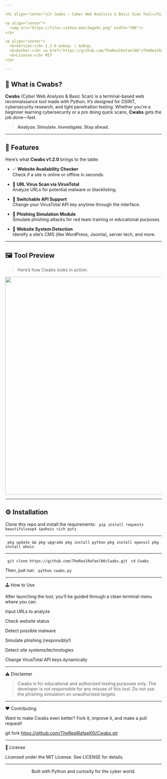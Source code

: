 ```yaml
---

<h1 align="center">🕵️‍♂️ Cwabs – Cyber Web Analysis & Basic Scan Tool</h1>

<p align="center">
  <img src="https://files.catbox.moe/3wgx0c.png" width="700"/>
</p>

<p align="center">
  <b>Version:</b> 1.2.0 &nbsp; | &nbsp;
  <b>Author:</b> <a href="https://github.com/TheRealRafael00">TheRealRafael00</a> &nbsp; | &nbsp;
  <b>License:</b> MIT
</p>

---
```


## 🚀 What is Cwabs?

**Cwabs** (Cyber Web Analysis & Basic Scan) is a terminal-based web reconnaissance tool made with Python. It’s designed for OSINT, cybersecurity research, and light penetration testing. Whether you're a beginner learning cybersecurity or a pro doing quick scans, **Cwabs** gets the job done—fast.

> **Analyze. Simulate. Investigate. Stay ahead.**

---

## 🧠 Features

Here’s what **Cwabs v1.2.0** brings to the table:

- ✅ **Website Availability Checker**  
  Check if a site is online or offline in seconds.

- 🦠 **URL Virus Scan via VirusTotal**  
  Analyze URLs for potential malware or blacklisting.

- 🔁 **Switchable API Support**  
  Change your VirusTotal API key anytime through the interface.

- 🎣 **Phishing Simulation Module**  
  Simulate phishing attacks for red team training or educational purposes.

- 🧩 **Website System Detection**  
  Identify a site’s CMS (like WordPress, Joomla), server tech, and more.

---

## 🖼️ Tool Preview

> Here’s how Cwabs looks in action:

<p align="center">
  <img src="https://files.catbox.moe/evoniz.jpg" width="700"/>
</p>

---

## ⚙️ Installation

Clone this repo and install the requirements:
``
pip install requests beautifulsoup4 ipwhois rich pytz``

---

``
pkg update && pkg upgrade
pkg install python
pkg install openssl
pkg install whois``

---

``
git clone https://github.com/TheRealRafael00/Cwabs.git``
``
cd Cwabs``

Then, just run:
``
python cwabs.py``


---

🕹️ How to Use

After launching the tool, you’ll be guided through a clean terminal menu where you can:

Input URLs to analyze

Check website status

Detect possible malware

Simulate phishing (responsibly!)

Detect site systems/technologies

Change VirusTotal API keys dynamically



---

⚠️ Disclaimer

> Cwabs is for educational and authorized testing purposes only.
The developer is not responsible for any misuse of this tool.
Do not use the phishing simulation on unauthorized targets.




---

❤️ Contributing

Want to make Cwabs even better? Fork it, improve it, and make a pull request!

git fork https://github.com/TheRealRafael00/Cwabs.git


---

📄 License

Licensed under the MIT License.
See LICENSE for details.


---

<p align="center">
  Built with Python and curiosity for the cyber world.
</p>
